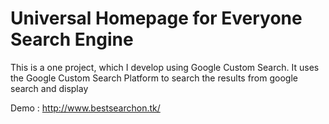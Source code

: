 # Universal Homepage for Everyone Search Engine
This is a one project, which I develop using Google Custom Search. It uses the Google Custom Search Platform to search the results from google search and display  

Demo : http://www.bestsearchon.tk/



